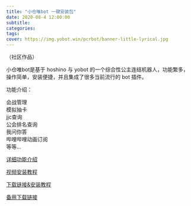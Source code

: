 ```yaml
---
title: "小仓唯bot 一键安装包"
date: 2020-08-4 12:00:00
subtitle:
categories:
tags:
cover: https://img.yobot.win/pcrbot/banner-little-lyrical.jpg
---
```


（社区作品）

小仓唯bot是基于 hoshino 与 yobot 的一个综合性公主连结机器人，功能繁多，操作简单，安装便捷，并且集成了很多当前流行的 bot 插件。

功能介绍：  

会战管理  
模拟抽卡  
jjc查询  
公会排名查询  
我问你答  
哔哩哔哩动画订阅   
等等...


[详细功能介绍](https://xcw.pcrbotlink.top/help.html)

[视频安装教程](https://www.bilibili.com/video/av244231755)

[下载链接&安装教程](https://github.com/pcrbot/xcwbot-installer)

[备用下载链接](https://www.bilibili.com/read/cv7078362)

